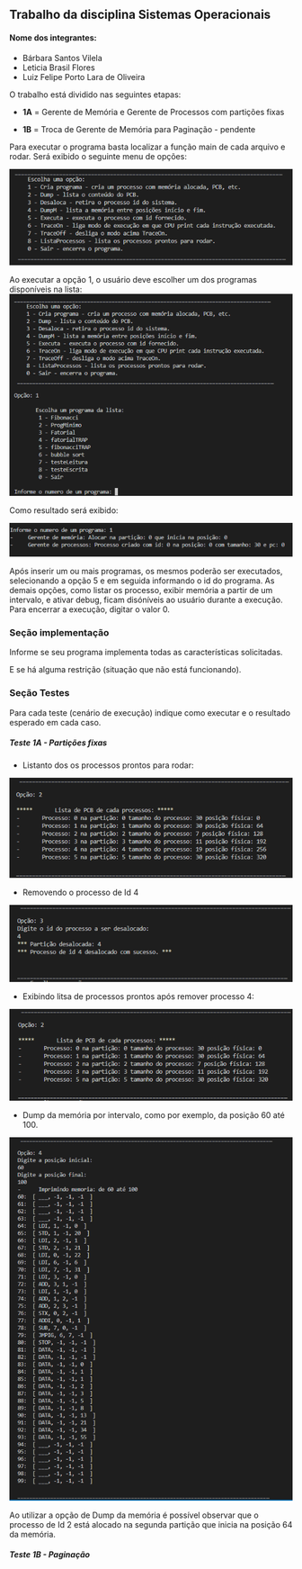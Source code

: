 ## Trabalho da disciplina Sistemas Operacionais

#### Nome dos integrantes:

- Bárbara Santos Vilela
- Leticia Brasil Flores
- Luiz Felipe Porto Lara de Oliveira 



O trabalho está dividido nas seguintes etapas:


- **1A** = Gerente de Memória e Gerente de Processos com partições fixas 

- **1B** = Troca de Gerente de Memória para Paginação - pendente


Para executar o programa basta localizar a função main de cada arquivo e rodar. Será exibido o seguinte menu de opções:


![img.png](img.png)

Ao executar a opção 1, o usuário deve escolher um dos programas disponíveis na lista:
![img_1.png](img_1.png)

Como resultado será exibido:

![img_2.png](img_2.png)

Após inserir um ou mais programas, os mesmos poderão ser executados, selecionando a opção 5 e em seguida informando o id do programa. As demais opções, como listar os processo, exibir memória a partir de um intervalo, e ativar debug, ficam disóníveis ao usuário durante a execução.
Para encerrar a execução, digitar o valor 0.

### Seção implementação

 Informe se seu programa implementa todas as características solicitadas.
 
 E se há alguma restrição (situação que não está funcionando).


### Seção Testes

Para cada teste (cenário de execução) indique como executar e o resultado esperado em cada caso.





##### Teste 1A - Partições fixas

- Listanto dos os processos prontos para rodar:

![img_3.png](img_3.png)

- Removendo o processo de Id 4

![img_4.png](img_4.png)

- Exibindo litsa de processos prontos após remover processo 4:

![img_5.png](img_5.png)


- Dump da memória por intervalo, como por exemplo, da posição 60 até 100.

![img_6.png](img_6.png)

Ao utilizar a opção de Dump da memória é possível observar que o processo de Id 2 está alocado na segunda partição que inicia na posição 64 da memória.



##### Teste 1B - Paginação

 